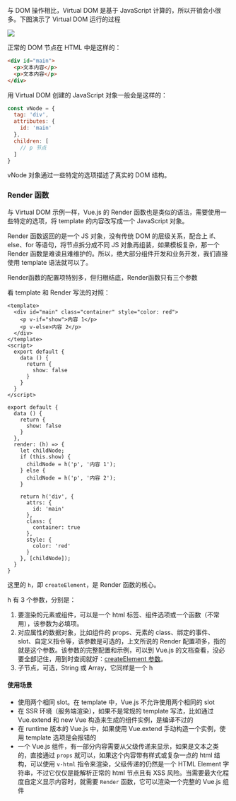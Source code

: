 与 DOM 操作相比，Virtual DOM 是基于 JavaScript 计算的，所以开销会小很多。下图演示了 Virtual DOM 运行的过程

![](https://user-gold-cdn.xitu.io/2018/11/13/1670bc4c26b9c667?w=1964&h=636&f=png&s=105521)

正常的 DOM 节点在 HTML 中是这样的：

```html
<div id="main">
  <p>文本内容</p>
  <p>文本内容</p>
</div>
```

用 Virtual DOM 创建的 JavaScript 对象一般会是这样的：

```js
const vNode = {
  tag: 'div',
  attributes: {
    id: 'main'
  },
  children: [
    // p 节点
  ]
}
```

vNode 对象通过一些特定的选项描述了真实的 DOM 结构。

### Render 函数

与 Virtual DOM 示例一样，Vue.js 的 Render 函数也是类似的语法，需要使用一些特定的选项，将 template 的内容改写成一个 JavaScript 对象。

Render 函数返回的是一个 JS 对象，没有传统 DOM 的层级关系，配合上 if、else、for 等语句，将节点拆分成不同 JS 对象再组装，如果模板复杂，那一个 Render 函数是难读且难维护的。所以，绝大部分组件开发和业务开发，我们直接使用 template 语法就可以了。

Render函数的配置项特别多，但归根结底，Render函数只有三个参数

看 template 和 Render 写法的对照：

```
<template>
  <div id="main" class="container" style="color: red">
    <p v-if="show">内容 1</p>
    <p v-else>内容 2</p>
  </div>
</template>
<script>
  export default {
    data () {
      return {
        show: false
      }
    }
  }
</script>
```

```
export default {
  data () {
    return {
      show: false
    }
  },
  render: (h) => {
    let childNode;
    if (this.show) {
      childNode = h('p', '内容 1');
    } else {
      childNode = h('p', '内容 2');
    }
    
    return h('div', {
      attrs: {
        id: 'main'
      },
      class: {
        container: true
      },
      style: {
        color: 'red'
      }
    }, [childNode]);
  }
}
```

这里的 `h`，即 `createElement`，是 Render 函数的核心。

h 有 3 个参数，分别是：

1. 要渲染的元素或组件，可以是一个 html 标签、组件选项或一个函数（不常用），该参数为必填项。
2. 对应属性的数据对象，比如组件的 props、元素的 class、绑定的事件、slot、自定义指令等，该参数是可选的，上文所说的 Render 配置项多，指的就是这个参数。该参数的完整配置和示例，可以到 Vue.js 的文档查看，没必要全部记住，用到时查阅就好：[createElement 参数](https://cn.vuejs.org/v2/guide/render-function.html#createElement-参数)。
3. 子节点，可选，String 或 Array，它同样是一个 h

#### 使用场景

- 使用两个相同 slot。在 template 中，Vue.js 不允许使用两个相同的 slot
- 在 SSR 环境（服务端渲染），如果不是常规的 template 写法，比如通过 Vue.extend 和 new Vue 构造来生成的组件实例，是编译不过的
- 在 runtime 版本的 Vue.js 中，如果使用 Vue.extend 手动构造一个实例，使用 template 选项是会报错的
- 一个 Vue.js 组件，有一部分内容需要从父级传递来显示，如果是文本之类的，直接通过 `props` 就可以，如果这个内容带有样式或复杂一点的 html 结构，可以使用 `v-html` 指令来渲染，父级传递的仍然是一个 HTML Element 字符串，不过它仅仅是能解析正常的 html 节点且有 XSS 风险。当需要最大化程度自定义显示内容时，就需要 `Render` 函数，它可以渲染一个完整的 Vue.js 组件